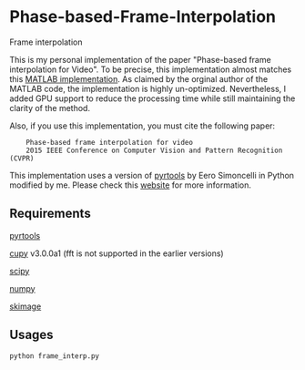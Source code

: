 # Phase-based-Frame-Interpolation
Frame interpolation

This is my personal implementation of the paper "Phase-based frame interpolation for Video". To be precise, this implementation almost matches this [MATLAB implementation](https://github.com/owang/PhaseBasedInterpolation). As claimed by the orginal author of the MATLAB code, the implementation is highly un-optimized. Nevertheless, I added GPU support to reduce the processing time while still maintaining the clarity of the method. 

Also, if you use this implementation, you must cite the following paper:

``` S. Meyer, O. Wang, H. Zimmer, M. Grosse and A. Sorkine-Hornung
    Phase-based frame interpolation for video
    2015 IEEE Conference on Computer Vision and Pattern Recognition (CVPR)
``` 

This implementation uses a version of [pyrtools](https://github.com/LabForComputationalVision/pyPyrTools) by Eero Simoncelli in Python modified by me. Please check this [website](https://github.com/LabForComputationalVision/matlabPyrTools) for more information.

## Requirements
[pyrtools](https://github.com/justanhduc/pyPyrTools/tree/test-branch)

[cupy](https://github.com/cupy/cupy) v3.0.0a1 (fft is not supported in the earlier versions)

[scipy](https://www.scipy.org/)

[numpy](http://www.numpy.org/)

[skimage](http://scikit-image.org/)

## Usages

```
python frame_interp.py
```

